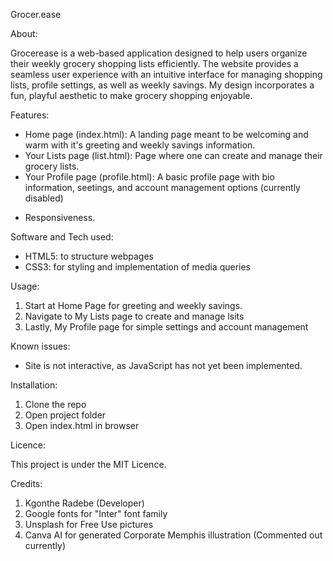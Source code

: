 Grocer.ease

About:

Grocerease is a web-based application designed to help users organize their weekly grocery shopping lists efficiently. 
The website provides a seamless user experience with an intuitive interface for managing shopping lists, profile settings, as well as weekly savings. 
My design incorporates a fun, playful aesthetic to make grocery shopping enjoyable.

Features:

- Home page (index.html): A landing page meant to be welcoming and warm with it's greeting and weekly savings information.
- Your Lists page (list.html): Page where one can create and manage their grocery lists.
- Your Profile page (profile.html): A basic profile page with bio information, seetings, and account management options (currently disabled)
+ Responsiveness.

Software and Tech used:

- HTML5: to structure webpages
- CSS3: for styling and implementation of media queries

Usage:

1. Start at Home Page for greeting and weekly savings.
2. Navigate to My Lists page to create and manage lsits
3. Lastly, My Profile page for simple settings and account management

Known issues:

- Site is not interactive, as JavaScript has not yet been implemented.

Installation:

1. Clone the repo
2. Open project folder
3. Open index.html in browser

Licence:

This project is under the MIT Licence.

Credits:

1. Kgonthe Radebe (Developer)
2. Google fonts for "Inter" font family
3. Unsplash for Free Use pictures
4. Canva AI for generated Corporate Memphis illustration (Commented out currently)
